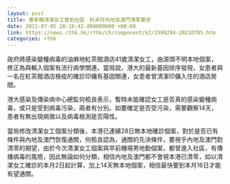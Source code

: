 ```yaml
---
layout: post
title: 專家稱清潔女工曾到社區　料未符內地及澳門清零要求
date: 2021-07-05 18:16:42.000000000 +08:00
link: https://news.rthk.hk/rthk/ch/component/k2/1599284-20210705.htm
categories: rthk
---
```


政府將感染變種病毒的油麻地紅茶館酒店41歲清潔女工，由源頭不明本地個案，修正為與輸入個案有流行病學關連。當局說，港大的最新基因排序發現，女患者與一名在紅茶館酒店檢疫的確診印傭有基因關連，女患者曾清潔印傭入住的酒店房間。

港大感染及傳染病中心總監何栢良表示，暫時未能確認女工是否真的感染變種病毒，或只是受到病毒污染，兩者有分別。如要確定是否受污染，需要觀察14天，患者有無出現病徵以及病毒檢測是否陽性。

當局修改清潔女工個案分類後，本港已連續28日無本地確診個案，對於是否已有條件與內地及澳門恢復通關，何栢良認為，通關的先決條件，要視乎內地及澳門對清零的期望，由於今次清潔女工個案與早前機場男地勤個案，都曾進入社區，有傳播病毒的風險，因此無論如何分類，相信內地及澳門都不會視本港已清零，如以清潔女工確診的本月2日起計算，加上14天無本地個案，相信最快要到本月16日才能有望通關。
